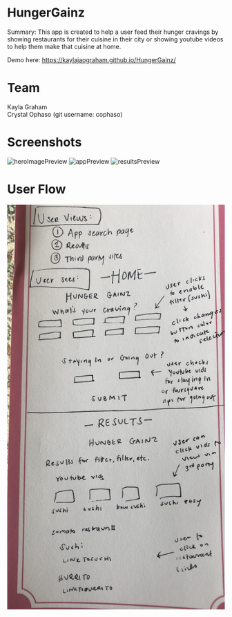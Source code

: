# HungerGainz

Summary: This app is created to help a user feed their hunger cravings by showing restaurants for their cuisine in their city or showing youtube videos to help them make that cuisine at home.

Demo here: https://kaylajaograham.github.io/HungerGainz/

# Team
Kayla Graham  
Crystal Ophaso (git username: cophaso)

# Screenshots
<img width="339" alt="heroImagePreview" src="https://user-images.githubusercontent.com/35277690/60758950-31440280-9fd2-11e9-9789-fdda696cd1c3.png">
<img width="341" alt="appPreview" src="https://user-images.githubusercontent.com/35277690/60758949-31440280-9fd2-11e9-9a2d-00c0e3a6ea9e.png">
<img width="332" alt="resultsPreview" src="https://user-images.githubusercontent.com/35277690/60758972-808a3300-9fd2-11e9-85f1-8be9b8fc76ae.png">



# User Flow
<p align="center"><img src="img/user_flow.png" /></p>




